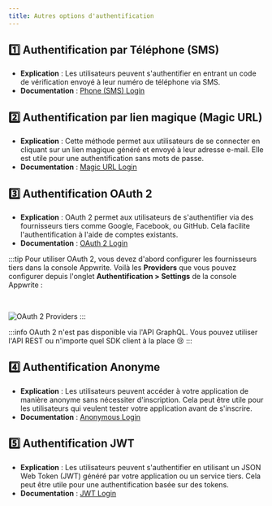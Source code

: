 ```yaml
---
title: Autres options d'authentification
---
```


<Hero
title="Autres options d'authentification 🔒"
image="/assets/workshop/authentication/other-auth.jpeg"
description="Nous semblons avoir terminé avec l'île de la méthode d'authentification par Email et Mot de Passe, mais au
loin, on semble voir d'autres îles, qui abritent d'autres options pour gérer l'authentification dans votre application.
Bien que nous ne couvrions pas ces méthodes en détail dans le cadre de ce workshop, elles sont disponibles pour répondre
à divers besoins d'authentification. Si vous avez de l'avance dans le workshop ou si vous souhaitez en savoir plus,
voici un aperçu de ces options bonus 🎁"
/>

## 1️⃣ Authentification par Téléphone (SMS)

- **Explication** : Les utilisateurs peuvent s'authentifier en entrant un code de vérification envoyé à leur numéro de
  téléphone via SMS.
- **Documentation** : [Phone (SMS) Login](https://appwrite.io/docs/products/auth/phone-sms)

## 2️⃣ Authentification par lien magique (Magic URL)

- **Explication** : Cette méthode permet aux utilisateurs de se connecter en cliquant sur un lien magique généré et
  envoyé à leur adresse e-mail. Elle est utile pour une authentification sans mots de passe.
- **Documentation** : [Magic URL Login](https://appwrite.io/docs/products/auth/magic-url)

## 3️⃣ Authentification OAuth 2

- **Explication** : OAuth 2 permet aux utilisateurs de s'authentifier via des fournisseurs tiers comme Google, Facebook,
  ou GitHub. Cela facilite l'authentification à l'aide de comptes existants.
- **Documentation** : [OAuth 2 Login](https://appwrite.io/docs/products/auth/oauth2)

:::tip
Pour utiliser OAuth 2, vous devez d'abord configurer les fournisseurs tiers dans la console Appwrite. Voilà les
**Providers** que vous pouvez configurer depuis l'onglet **Authentification > Settings** de la console Appwrite :

<br/>

![OAuth 2 Providers](/assets/workshop/authentication/providers.png)
:::

:::info
OAuth 2 n'est pas disponible via l'API GraphQL. Vous pouvez utiliser l'API REST ou n'importe quel SDK client à la place
😢
:::

## 4️⃣ Authentification Anonyme

- **Explication** : Les utilisateurs peuvent accéder à votre application de manière anonyme sans nécessiter
  d'inscription. Cela peut être utile pour les utilisateurs qui veulent tester votre application avant de s'inscrire.
- **Documentation** : [Anonymous Login](https://appwrite.io/docs/products/auth/anonymous)

## 5️⃣ Authentification JWT

- **Explication** : Les utilisateurs peuvent s'authentifier en utilisant un JSON Web Token (JWT) généré par votre
  application ou un service tiers. Cela peut être utile pour une authentification basée sur des tokens.
- **Documentation** : [JWT Login](https://appwrite.io/docs/products/auth/jwt)
